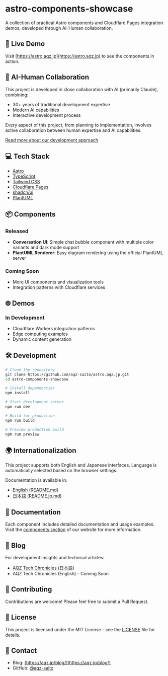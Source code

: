 # astro-components-showcase

A collection of practical Astro components and Cloudflare Pages integration demos, developed through AI-Human collaboration.

## 🚀 Live Demo

Visit [https://astro.aqz.jp](https://astro.aqz.jp) to see the components in action.

## 🤝 AI-Human Collaboration

This project is developed in close collaboration with AI (primarily Claude), combining:

- 30+ years of traditional development expertise
- Modern AI capabilities
- Interactive development process

Every aspect of this project, from planning to implementation, involves active collaboration between human expertise and AI capabilities.

[Read more about our development approach](https://astro.aqz.jp/about)

## 💻 Tech Stack

- [Astro](https://astro.build)
- [TypeScript](https://www.typescriptlang.org/)
- [Tailwind CSS](https://tailwindcss.com)
- [Cloudflare Pages](https://pages.cloudflare.com)
- [shadcn/ui](https://ui.shadcn.com)
- [PlantUML](https://plantuml.com)

## 📦 Components

### Released

- **Conversation UI**: Simple chat bubble component with multiple color variants and dark mode support
- **PlantUML Renderer**: Easy diagram rendering using the official PlantUML server

### Coming Soon

- More UI components and visualization tools
- Integration patterns with Cloudflare services

## 🌐 Demos

### In Development

- Cloudflare Workers integration patterns
- Edge computing examples
- Dynamic content generation

## 🛠️ Development

```bash
# Clone the repository
git clone https://github.com/aqz-saito/astro.aqz.jp.git
cd astro-components-showcase

# Install dependencies
npm install

# Start development server
npm run dev

# Build for production
npm run build

# Preview production build
npm run preview
```

## 🌍 Internationalization

This project supports both English and Japanese interfaces. Language is automatically selected based on the browser settings.

Documentation is available in:

- [English (README.md)](./README.md)
- [日本語 (README.jp.md)](./README.jp.md)

## 📘 Documentation

Each component includes detailed documentation and usage examples. Visit the [components section](https://astro.aqz.jp/components) of our website for more information.

## 📝 Blog

For development insights and technical articles:

- [AQZ Tech Chronicles (日本語)](https://aqz.jp/blog/)
- AQZ Tech Chronicles (English) - Coming Soon

## 🤝 Contributing

Contributions are welcome! Please feel free to submit a Pull Request.

## 📄 License

This project is licensed under the MIT License - see the [LICENSE](LICENSE) file for details.

## 👥 Contact

- Blog: [https://aqz.jp/blog/](https://aqz.jp/blog/)
- GitHub: [@aqz-saito](https://github.com/aqz-saito)
